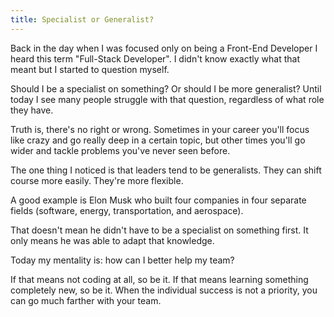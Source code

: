 ```yaml
---
title: Specialist or Generalist?
---
```


Back in the day when I was focused only on being a Front-End Developer I heard this term "Full-Stack Developer". I didn't know exactly what that meant but I started to question myself.

Should I be a specialist on something? Or should I be more generalist? Until today I see many people struggle with that question, regardless of what role they have.

Truth is, there's no right or wrong. Sometimes in your career you'll focus like crazy and go really deep in a certain topic, but other times you'll go wider and tackle problems you've never seen before.

The one thing I noticed is that leaders tend to be generalists. They can shift course more easily. They're more flexible.

A good example is Elon Musk who built four companies in four separate fields (software, energy, transportation, and aerospace).

That doesn't mean he didn't have to be a specialist on something first. It only means he was able to adapt that knowledge.

Today my mentality is: how can I better help my team?

If that means not coding at all, so be it. If that means learning something completely new, so be it. When the individual success is not a priority, you can go much farther with your team.